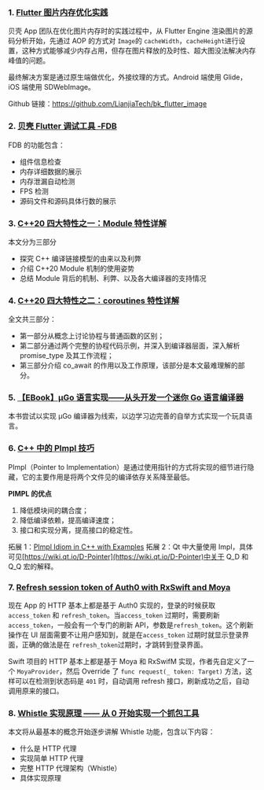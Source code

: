 ### 1. [Flutter 图片内存优化实践](https://mp.weixin.qq.com/s/yUm4UFggYLgDbj4_JCjEdg)

贝壳 App 团队在优化图片内存时的实践过程中，从 Flutter Engine 渲染图片的源码分析开始，先通过 AOP 的方式对 `Image`的 `cacheWidth`，`cacheHeight`进行设置，这种方式能够减少内存占用，但存在图片释放的及时性、超大图没法解决内存峰值的问题。

最终解决方案是通过原生端做优化，外接纹理的方式。Android 端使用 Glide，iOS 端使用 SDWebImage。

Github 链接：https://github.com/LianjiaTech/bk_flutter_image

### 2. [贝壳 Flutter 调试工具 -FDB](https://xie.infoq.cn/article/67421c1a21165e9843e08fe97)

FDB 的功能包含：

- 组件信息检查
- 内存详细数据的展示
- 内存泄漏自动检测
- FPS 检测
- 源码文件和源码具体行数的展示

### 3. [C++20 四大特性之一：Module 特性详解](https://mp.weixin.qq.com/s/L8viK3XaWMFCtqwn6r1PpA)

本文分为三部分

- 探究 C++ 编译链接模型的由来以及利弊
- 介绍 C++20 Module 机制的使用姿势
- 总结 Module 背后的机制、利弊、以及各大编译器的支持情况

### 4. [C++20 四大特性之二：coroutines 特性详解](https://mp.weixin.qq.com/s?__biz=MzI1NTMwNDg3MQ==&mid=2247489464&idx=1&sn=06c14b135bb0ea974859b02cff0272f6)

全文共三部分：

- 第一部分从概念上讨论协程与普通函数的区别；
- 第二部分通过两个完整的协程代码示例，并深入到编译器层面，深入解析 promise_type 及其工作流程；
- 第三部分介绍 co_await 的作用以及工作原理，该部分是本文最难理解的部分。

### 5. [【EBook】µGo 语言实现——从头开发一个迷你 Go 语言编译器](https://chai2010.cn/ugo-compiler-book/)

本书尝试以实现 µGo 编译器为线索，以边学习边完善的自举方式实现一个玩具语言。

### 6. [C++ 中的 PImpl 技巧](https://zh.cppreference.com/w/cpp/language/pimpl)

PImpl（Pointer to Implementation）是通过使用指针的方式将实现的细节进行隐藏，它的主要作用是将两个文件见的编译依存关系降至最低。

**PIMPL 的优点**

1. 降低模块间的耦合度；
2. 降低编译依赖，提高编译速度；
3. 接口和实现分离，提高接口的稳定性。

拓展 1：[PImpl Idiom in C++ with Examples](https://www.geeksforgeeks.org/pimpl-idiom-in-c-with-examples/)
拓展 2：Qt 中大量使用 Impl，具体可见[https://wiki.qt.io/D-Pointer](https://wiki.qt.io/D-Pointer)中关于 Q_D 和 Q_Q 宏的解释。

### 7. [Refresh session token of Auth0 with RxSwift and Moya](https://datarockets.com/blog/code/refresh-token-moya-rxswift/)

现在 App 的 HTTP 基本上都是基于 Auth0 实现的，登录的时候获取 `access_token` 和 `refresh_token`。当`access_token` 过期时，需要刷新`access_token`，一般会有一个专门的刷新 API，参数是`refresh_token`。这个刷新操作在 UI 层面需要不让用户感知到，就是在`access_token` 过期时就显示登录界面，正确的做法是在 `refresh_token`过期时，才跳转到登录界面。

Swift 项目的 HTTP 基本上都是基于 Moya 和 RxSwifM 实现，作者先自定义了一个 `MoyaProvider`，然后 Override 了 `func request(_ token: Target)` 方法，这样可以在检测到状态码是 `401` 时，自动调用 refresh 接口，刷新成功之后，自动调用原来的接口。

### 8. [Whistle 实现原理 —— 从 0 开始实现一个抓包工具](https://mp.weixin.qq.com/s?__biz=MzI1ODE4NzE1Nw==&mid=2247491306&idx=1&sn=ec1352720facb5d48f1420e296d55066&chksm=ea0d5410dd7add06dfb309e39dc9f324ca6d8d5e9515be9d6a0a25140874e14c7a7d6a52810a&scene=178&cur_album_id=1751402241124532228#rd)

本文将从最基本的概念开始逐步讲解 Whistle 功能，包含以下内容：

- 什么是 HTTP 代理
- 实现简单 HTTP 代理
- 完整 HTTP 代理架构（Whistle）
- 具体实现原理
